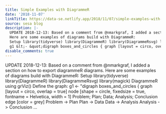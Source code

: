 ```yaml
---
title: Simple Examples with DiagrammeR
date: '2018-11-07'
linkTitle: https://data-se.netlify.app/2018/11/07/simple-examples-with-diagrammer/
source: sesa blog
description: |-
  UPDATE 2018-12-13: Based on a comment from @nmarkgraf, I added a section on how to export diagrammeR diagrams.
  Here are some examples of diagrams build with DiagrammeR:
  Setup library(tidyverse) library(DiagrammeR) library(DiagrammeRsvg) library(magick) DiagrammeR using grViz() Define the graph:
  g1 &lt;- &quot;digraph boxes_and_circles { graph [layout = circo, overlap = true] node [shape = circle, fixedsize = true, fontname = Helvetica, width = 1] Problem; Plan; Data; Analysis; Conclusion edge [color = grey] Problem -&gt; Plan Plan -&gt; Data Data -&gt; Analysis Analysis -&gt; Conclusion ...
disable_comments: true
---
```

UPDATE 2018-12-13: Based on a comment from @nmarkgraf, I added a section on how to export diagrammeR diagrams.
Here are some examples of diagrams build with DiagrammeR:
Setup library(tidyverse) library(DiagrammeR) library(DiagrammeRsvg) library(magick) DiagrammeR using grViz() Define the graph:
g1 &lt;- &quot;digraph boxes_and_circles { graph [layout = circo, overlap = true] node [shape = circle, fixedsize = true, fontname = Helvetica, width = 1] Problem; Plan; Data; Analysis; Conclusion edge [color = grey] Problem -&gt; Plan Plan -&gt; Data Data -&gt; Analysis Analysis -&gt; Conclusion ...